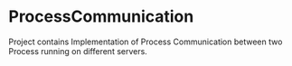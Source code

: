 # ProcessCommunication
Project contains Implementation of Process Communication between two Process running on different servers.
